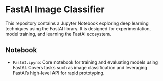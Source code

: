 # FastAI Image Classifier

This repository contains a Jupyter Notebook exploring deep learning techniques using the FastAI library. It is designed for experimentation, model training, and learning the FastAI ecosystem.

## Notebook

- `FastAI.ipynb`: Core notebook for training and evaluating models using FastAI. Covers tasks such as image classification and leveraging FastAI’s high-level API for rapid prototyping.

